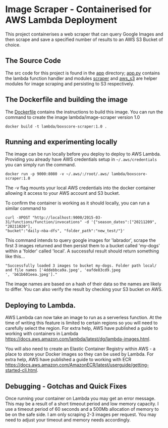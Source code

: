 # Image Scraper - Containerised for AWS Lambda Deployment
This project containerises a web scraper that can query Google Images and then scrape
and save a specified number of results to an AWS S3 Bucket of choice.

## The Source Code
The src code for this project is found in the [app](./app) directory; [app.py](./app/app.py)
contains the lambda function handler and modules [scraper](./app/scraper) and [aws_s3](./app/aws_s3)
are helper modules for image scraping and persisting to S3 respectively.

## The Dockerfile and building the image
The [Dockerfile](./Dockerfile) contains the instructions to build this image. You can
run the command to create the image lambda/image-scraper version 1.0
```
docker build -t lambda/boxscore-scraper:1.0 .
```

## Running and experimenting locally
The image can be run locally before you deploy to deploy to AWS Lambda. Providing
you already have AWS credentials setup in `~/.aws/credentials` you can simply run the
command.
```
docker run -p 9000:8080 -v ~/.aws/:/root/.aws/ lambda/boxscore-scraper:1.0
```
The -v flag mounts your local AWS credentials into the docker container allowing it access
to your AWS account and S3 bucket.

To confirm the container is working as it should locally, you can run a similar command to
```
curl -XPOST "http://localhost:9000/2015-03-31/functions/function/invocations" -d '{"season_dates":["20211209", "20211020"],
"bucket":"daily-nba-dfs", "folder_path":"new_test/"}'
```
This command intends to query google images for 'labrador', scrape the first 3 images
returned and then persist them to a bucket called 'my-dogs' within a 'folder' called
'local'. A successful result should return something like this...
```
"Successfully loaded 3 images to bucket my-dogs. Folder path local/ and file names ['4ddebbca9a.jpeg', 'eafde83cd9.jpeg
', 'b61b601eea.jpeg']."
```
The image names are based on a hash of their data so the names are likely to differ. You can also 
verify the result by checking your S3 bucket on AWS.

## Deploying to Lambda.
AWS Lambda can now take an image to run as a serverless function. At the time of
writing this feature is limited to certain regions so you will need to carefully select
the region. For extra help, AWS have published a guide to working with containers in 
Lambda https://docs.aws.amazon.com/lambda/latest/dg/lambda-images.html.

You will also need to create an Elastic Container Registry within AWS - a place to 
store your Docker images so they can be used by Lambda. For extra help, AWS have published
a guide to working with ECR https://docs.aws.amazon.com/AmazonECR/latest/userguide/getting-started-cli.html.

## Debugging - Gotchas and Quick Fixes
Once running your container on Lambda you may get an error message. This may be a result of a short
timeout period and low memory capacity. I use a timeout period of 60 seconds and a
500Mb allocation of memory to be on the safe side. I am only scraping 2-3 images per request. You
may need to adjust your timeout and memory needs accordingly.